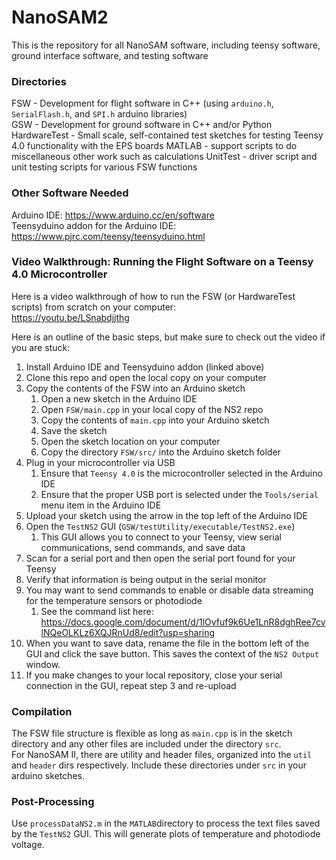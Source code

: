 # NanoSAM2
This is the repository for all NanoSAM software, including teensy software, ground interface software, and testing software

### Directories ###
FSW - Development for flight software in C++ (using `arduino.h`, `SerialFlash.h`, and `SPI.h` arduino libraries)  
GSW - Development for ground software in C++ and/or Python  
HardwareTest - Small scale, self-contained test sketches for testing Teensy 4.0 functionality with the EPS boards
MATLAB - support scripts to do miscellaneous other work such as calculations
UnitTest - driver script and unit testing scripts for various FSW functions  

### Other Software Needed ### 
Arduino IDE: https://www.arduino.cc/en/software  
Teensyduino addon for the Arduino IDE: https://www.pjrc.com/teensy/teensyduino.html  

### Video Walkthrough: Running the Flight Software on a Teensy 4.0 Microcontroller ###
Here is a video walkthrough of how to run the FSW (or HardwareTest scripts) from scratch on your computer:  
https://youtu.be/LSnabdjjthg

Here is an outline of the basic steps, but make sure to check out the video if you are stuck:
1. Install Arduino IDE and Teensyduino addon (linked above)  
2. Clone this repo and open the local copy on your computer   
3. Copy the contents of the FSW into an Arduino sketch  
    1. Open a new sketch in the Arduino IDE  
    2. Open `FSW/main.cpp` in your local copy of the NS2 repo  
    3. Copy the contents of `main.cpp` into your Arduino sketch  
    4. Save the sketch  
    5. Open the sketch location on your computer  
    6. Copy the directory `FSW/src/` into the Arduino sketch folder  
4. Plug in your microcontroller via USB
    1. Ensure that `Teensy 4.0` is the microcontroller selected in the Arduino IDE
    2. Ensure that the proper USB port is selected under the `Tools/serial` menu item in the Arduino IDE  
5. Upload your sketch using the arrow in the top left of the Arduino IDE  
6. Open the `TestNS2` GUI (`GSW/testUtility/executable/TestNS2.exe`)  
    1. This GUI allows you to connect to your Teensy, view serial communications, send commands, and save data  
8. Scan for a serial port and then open the serial port found for your Teensy  
9. Verify that information is being output in the serial monitor  
10. You may want to send commands to enable or disable data streaming for the temperature sensors or photodiode  
    1. See the command list here: https://docs.google.com/document/d/1lOvfuf9k6Ue1LnR8dghRee7cvlNQeOLKLz6XQJRnUd8/edit?usp=sharing  
11. When you want to save data, rename the file in the bottom left of the GUI and click the save button. This saves the context of the `NS2 Output` window.  
12. If you make changes to your local repository, close your serial connection in the GUI, repeat step 3 and re-upload   

### Compilation ###
The FSW file structure is flexible as long as `main.cpp` is in the sketch directory and any other files are included under the directory `src`.  
For NanoSAM II, there are utility and header files, organized into the `util` and `header` dirs respectively. Include these directories under `src` in your arduino sketches.  

### Post-Processing ### 
Use `processDataNS2.m` in the `MATLAB`directory to process the text files saved by the `TestNS2` GUI. This will generate plots of temperature and photodiode voltage. 
